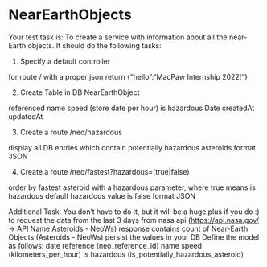 
# NearEarthObjects
Your test task is:
To create a service with information about all the near-Earth objects. 
It should do the following tasks:

1. Specify a default controller

for route /
with a proper json return {“hello”:“MacPaw Internship 2022!“}

2. Create Table in DB NearEarthObject

referenced
name
speed (store date per hour)
is hazardous
Date
createdAt
updatedAt

3. Create a route /neo/hazardous

display all DB entries which contain potentially hazardous asteroids
format JSON

4. Create a route /neo/fastest?hazardous=(true|false)

order by fastest asteroid
with a hazardous parameter, where true means is hazardous
default hazardous value is false
format JSON

Additional Task.
You don’t have to do it, but it will be a huge plus if you do :)
to request the data from the last 3 days from nasa api 
(https://api.nasa.gov/ -> API Name Asteroids - NeoWs)
response contains count of Near-Earth Objects (Asteroids - NeoWs)
persist the values in your DB
Define the model as follows:
date
reference (neo_reference_id)
name
speed (kilometers_per_hour)
is hazardous (is_potentially_hazardous_asteroid)

